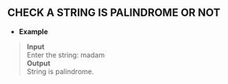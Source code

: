 ## CHECK A STRING IS PALINDROME OR NOT     

* **Example**   

> **Input**   
> Enter the string: madam    
> **Output**    
> String is palindrome.    

